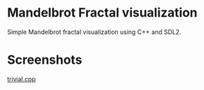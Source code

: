 # Mandelbrot Fractal visualization
Simple Mandelbrot fractal visualization using C++ and SDL2.

# Screenshots
[trivial.cpp](/screenshots/simple.png?raw=true "`trivial.cpp`")
